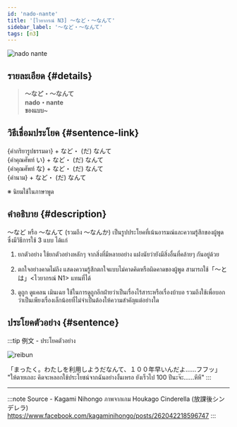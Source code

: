 ```yaml
---
id: 'nado-nante'
title: '[ไวยากรณ์ N3] 〜など・〜なんて'
sidebar_label: '〜など・〜なんて'
tags: [n3]
---
```


![nado nante](https://res.cloudinary.com/kagamiweb/image/upload/v1631720717/nihongo/grammar/n3/nado-nante.png)

## รายละเอียด {#details}

> **〜など・〜なんて**  
> **nado・nante**  
> **ของแบบ~**

## วิธีเชื่อมประโยค {#sentence-link}

{คำกริยารูปธรรมดา} + など・ (だ) なんて  
{คำคุณศัพท์ い} + など・ (だ) なんて  
{คำคุณศัพท์ な} + など・ (だ) なんて  
{คำนาม} + など・ (だ) なんて

※ นิยมใช้ในภาษาพูด


## คำอธิบาย {#description}

〜など หรือ 〜なんて (รวมถึง 〜なんか) เป็นรูปประโยคที่เน้นอารมณ์และความรู้สึกของผู้พูด ซึ่งมีวิธีการใช้ 3 แบบ ได้แก่

1. ยกตัวอย่าง
ใช้ยกตัวอย่างหลักๆ จากสิ่งที่มีหลายอย่าง แฝงนัยว่ายังมีสิ่งอื่นที่คล้ายๆ กันอยู่ด้วย

2. ตกใจอย่างคาดไม่ถึง
แสดงความรู้สึกตกใจแบบไม่คาดคิดหรือผิดคาดของผู้พูด สามารถใช้「～とは」<ไวยากรณ์ N1> แทนที่ได้

3. ดูถูก ดูแคลน เมินเฉย
ใช้ในการดูถูกอีกฝ่ายว่าเป็นเรื่องไร้สาระหรือเรื่องบ้าบอ รวมถึงใช้เพื่อบอกว่าเป็นเพียงเรื่องเล็กน้อยที่ไม่จำเป็นต้องให้ความสำคัญแต่อย่างใด

## ประโยคตัวอย่าง {#sentence}

:::tip 例文 - ประโยคตัวอย่าง

![reibun](https://res.cloudinary.com/kagamiweb/image/upload/v1631950739/nihongo/grammar/n3/reibun/nante.jpg)

「まったく。わたしを利用しようだなんて、１００年早いんだよ……フフッ」  
"ให้ตายเถอะ คิดจะหลอกใช้ประโยชน์จากฉันอย่างงั้นเหรอ ยังเร็วไป 100 ปีนะจ๊ะ......หึหึ"
:::

---
:::note Source - Kagami Nihongo
ภาพจากเกม Houkago Cinderella (放課後シンデレラ)  
https://www.facebook.com/kagaminihongo/posts/262042218596747
:::